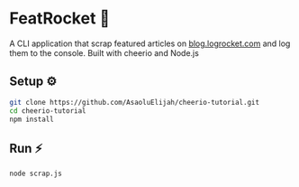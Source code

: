 # FeatRocket 🚀

A CLI application that scrap featured articles on [blog.logrocket.com](https://blog.logrocket.com) and log them to the console. Built with cheerio and Node.js

## Setup ⚙

```bash
git clone https://github.com/AsaoluElijah/cheerio-tutorial.git
cd cheerio-tutorial
npm install

```

## Run ⚡

```bash
node scrap.js
```
